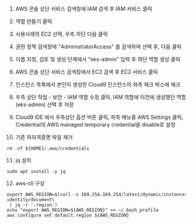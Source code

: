 1. AWS 콘솔 상단 서비스 검색창에 IAM 검색 후 IAM 서비스 클릭

2. 역할 만들기 클릭

3. 사용사례의 EC2 선택, 우측 하단 다음 클릭

4. 권한 정책 검색창에 "AdministratorAccess" 를 검색하여 선택 후, 다음 클릭

5. 이름 지정, 검토 및 생성 단계에서 "eks-admin" 입력 후 하단 역할 생성 클릭

6. AWS 콘솔 상단 서비스 검색창에서 EC2 검색 후  EC2 서비스 클릭

7. 인스턴스 목록에서 본인이 생성한 Cloud9 인스턴스의 좌측 체크 박스에 체크 

8. 우측 상단 작업 - 보안 - IAM 역할 수정 클릭, IAM 역할에 이전에 생성했던 역할(eks-admin) 선택 후 저장

9. Cloud9 IDE 에서 우측상단 옵션 버튼 클릭, 좌측 메뉴중 AWS Settings 클릭, 
Credential의 AWS managed temporary credential을 disable로 설정

10. 기존 파자격증명 파일 제거 
```
rm -vf ${HOME}/.aws/credentials
```
11. jq 설치
```
sudo apt install -y jq
```
12. aws-cli 구성
```
export AWS_REGION=$(curl -s 169.254.169.254/latest/dynamic/instance-identity/document\
 | jq -r '.region')
echo "export AWS_REGION=${AWS_REGION}" >> ~/.bash_profile
aws configure set default.region ${AWS_REGION}

```
